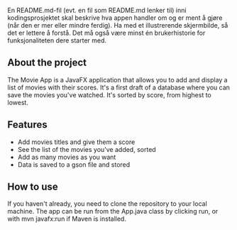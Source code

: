 En README.md-fil (evt. en fil som README.md lenker til) inni kodingsprosjektet skal beskrive hva appen handler om og er ment å gjøre (når den er mer eller mindre ferdig). Ha med et illustrerende skjermbilde, så det er lettere å forstå. Det må også være minst én brukerhistorie for funksjonaliteten dere starter med.

## About the project

The Movie App is a JavaFX application that allows you to add and display a list of movies with their scores. It's a first draft of a database where you can save the movies you've watched. It's sorted by score, from highest to lowest.

## Features

- Add movies titles and give them a score
- See the list of the movies you've added, sorted
- Add as many movies as you want
- Data is saved to a gson file and stored

## How to use

If you haven't already, you need to clone the repository to your local machine. The app can be run from the App.java class by clicking run, or with mvn javafx:run if Maven is installed.